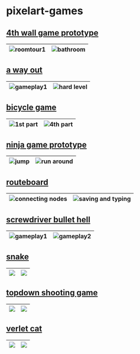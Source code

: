# pixelart-games
## [4th wall game prototype](https://github.com/emretahtali/pixelart-games/tree/main/4th-wall-game)
| ![roomtour1](https://github.com/user-attachments/assets/cabe440e-051f-4631-b2db-3d83e4f452fe) | ![bathroom](https://github.com/user-attachments/assets/1909f3ca-0a58-40be-8c94-2f0b50e93150) |
|--------------|--------------|

## [a way out](https://github.com/emretahtali/pixelart-games/tree/main/a%20way%20out)
| ![gameplay1](https://github.com/user-attachments/assets/ed8d493e-f015-46db-946c-93abb85156eb) | ![hard level](https://github.com/user-attachments/assets/7c2c42bd-f788-4435-8dfa-897e11818e08) |
|--------------|--------------|


## [bicycle game](https://github.com/emretahtali/pixelart-games/tree/main/bicycle%20game)
| ![1st part](https://github.com/user-attachments/assets/20b6cad5-adce-4238-953d-81140d19d44b) | ![4th part](https://github.com/user-attachments/assets/d7189ff8-4ebc-4a10-af0f-d1187d8c136d) |
|--------------|--------------|

## [ninja game prototype](https://github.com/emretahtali/pixelart-games/tree/main/ninja%20game%20prototype)
| ![jump](https://github.com/user-attachments/assets/3f2f2ab5-63ea-4bd2-8675-5f3130a86019) | ![run around](https://github.com/user-attachments/assets/34c78bc2-597b-4978-9bfe-76f8a8cc1671) |
|--------------|--------------|

## [routeboard](https://github.com/emretahtali/pixelart-games/tree/main/routeboard)
| ![connecting nodes](https://github.com/user-attachments/assets/32f31932-464d-4afb-b22f-c1adabd6270b) | ![saving and typing](https://github.com/user-attachments/assets/ca2689b7-e871-4e3e-8c40-4767709ebafa) |
|--------------|--------------|

## [screwdriver bullet hell](https://github.com/emretahtali/pixelart-games/tree/main/screwdriver%20bullet%20hell)
| ![gameplay1](https://github.com/user-attachments/assets/b37ea683-ca10-4fdd-a9d8-618ddd13ffdd) | ![gameplay2](https://github.com/user-attachments/assets/bf25778b-620f-483c-bda4-874bde056e59) |
|--------------|--------------|

## [snake](https://github.com/emretahtali/pixelart-games/tree/main/snake)
| ![](gif1.gif) | ![](gif2.gif) |
|--------------|--------------|

## [topdown shooting game](https://github.com/emretahtali/pixelart-games/tree/main/topdown%20shooting%20prototype)
| ![](gif1.gif) | ![](gif2.gif) |
|--------------|--------------|

## [verlet cat](https://github.com/emretahtali/pixelart-games/tree/main/verlet%20cat)
| ![](gif1.gif) | ![](gif2.gif) |
|--------------|--------------|
